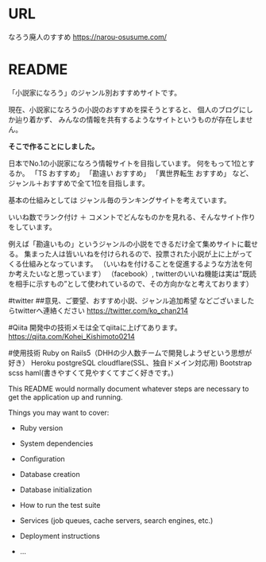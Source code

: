 # URL
なろう廃人のすすめ
https://narou-osusume.com/


# README
「小説家になろう」のジャンル別おすすめサイトです。

現在、小説家になろうの小説のおすすめを探そうとすると、
個人のブログにしか辿り着かず、
みんなの情報を共有するようなサイトというものが存在しません。

**そこで作ることにしました。**

日本でNo.1の小説家になろう情報サイトを目指しています。
何をもって1位とするか。
「TS おすすめ」 「勘違い おすすめ」 「異世界転生 おすすめ」
など、ジャンル＋おすすめで全て1位を目指します。

基本の仕組みとしては
ジャンル毎のランキングサイトを考えています。

いいね数でランク付け ＋ コメントでどんなものかを見れる、そんなサイト作りをしています。

例えば「勘違いもの」というジャンルの小説をできるだけ全て集めサイトに載せる。
集まった人は皆いいねを付けられるので、投票された小説が上に上がってくる仕組みとなっています。
（いいねを付けることを促進するような方法を何か考えたいなと思っています）
（facebook）, twitterのいいね機能は実は”既読を相手に示すもの”として使われているので、その方向かなと考えております）


#twitter
##意見、ご要望、おすすめ小説、ジャンル追加希望 などございましたらtwitterへ連絡ください
https://twitter.com/ko_chan214

#Qiita
開発中の技術メモは全てqiitaに上げてあります。
https://qiita.com/Kohei_Kishimoto0214


#使用技術
Ruby on Rails5（DHHの少人数チームで開発しようぜという思想が好き）
Heroku
postgreSQL
cloudflare(SSL、独自ドメイン対応用)
Bootstrap
scss
haml(書きやすくて見やすくてすごく好きです。)



This README would normally document whatever steps are necessary to get the
application up and running.

Things you may want to cover:

* Ruby version

* System dependencies

* Configuration

* Database creation

* Database initialization

* How to run the test suite

* Services (job queues, cache servers, search engines, etc.)

* Deployment instructions

* ...
